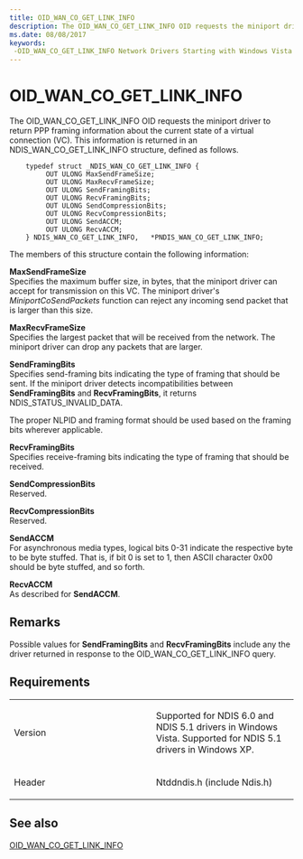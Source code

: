 ```yaml
---
title: OID_WAN_CO_GET_LINK_INFO
description: The OID_WAN_CO_GET_LINK_INFO OID requests the miniport driver to return PPP framing information about the current state of a virtual connection (VC). This information is returned in an NDIS_WAN_CO_GET_LINK_INFO structure, defined as follows.
ms.date: 08/08/2017
keywords: 
 -OID_WAN_CO_GET_LINK_INFO Network Drivers Starting with Windows Vista
---
```


# OID\_WAN\_CO\_GET\_LINK\_INFO


The OID\_WAN\_CO\_GET\_LINK\_INFO OID requests the miniport driver to return PPP framing information about the current state of a virtual connection (VC). This information is returned in an NDIS\_WAN\_CO\_GET\_LINK\_INFO structure, defined as follows.

```ManagedCPlusPlus
    typedef struct _NDIS_WAN_CO_GET_LINK_INFO {
         OUT ULONG MaxSendFrameSize;
         OUT ULONG MaxRecvFrameSize;
         OUT ULONG SendFramingBits;
         OUT ULONG RecvFramingBits;
         OUT ULONG SendCompressionBits;
         OUT ULONG RecvCompressionBits;
         OUT ULONG SendACCM;
         OUT ULONG RecvACCM;
    } NDIS_WAN_CO_GET_LINK_INFO,   *PNDIS_WAN_CO_GET_LINK_INFO;
```




The members of this structure contain the following information:

<a href="" id="maxsendframesize"></a>**MaxSendFrameSize**  
Specifies the maximum buffer size, in bytes, that the miniport driver can accept for transmission on this VC. The miniport driver's *MiniportCoSendPackets* function can reject any incoming send packet that is larger than this size.

<a href="" id="maxrecvframesize"></a>**MaxRecvFrameSize**  
Specifies the largest packet that will be received from the network. The miniport driver can drop any packets that are larger.

<a href="" id="sendframingbits"></a>**SendFramingBits**  
Specifies send-framing bits indicating the type of framing that should be sent. If the miniport driver detects incompatibilities between **SendFramingBits** and **RecvFramingBits**, it returns NDIS\_STATUS\_INVALID\_DATA.

The proper NLPID and framing format should be used based on the framing bits wherever applicable.

<a href="" id="recvframingbits"></a>**RecvFramingBits**  
Specifies receive-framing bits indicating the type of framing that should be received.

<a href="" id="sendcompressionbits"></a>**SendCompressionBits**  
Reserved.

<a href="" id="recvcompressionbits"></a>**RecvCompressionBits**  
Reserved.

<a href="" id="sendaccm"></a>**SendACCM**  
For asynchronous media types, logical bits 0-31 indicate the respective byte to be byte stuffed. That is, if bit 0 is set to 1, then ASCII character 0x00 should be byte stuffed, and so forth.

<a href="" id="recvaccm"></a>**RecvACCM**  
As described for **SendACCM**.

## Remarks

Possible values for **SendFramingBits** and **RecvFramingBits** include any the driver returned in response to the OID\_WAN\_CO\_GET\_LINK\_INFO query.

## Requirements

<table>
<colgroup>
<col width="50%" />
<col width="50%" />
</colgroup>
<tbody>
<tr class="odd">
<td><p>Version</p></td>
<td><p>Supported for NDIS 6.0 and NDIS 5.1 drivers in Windows Vista. Supported for NDIS 5.1 drivers in Windows XP.</p></td>
</tr>
<tr class="even">
<td><p>Header</p></td>
<td>Ntddndis.h (include Ndis.h)</td>
</tr>
</tbody>
</table>

## See also


[OID\_WAN\_CO\_GET\_LINK\_INFO](oid-wan-co-get-link-info.md)








